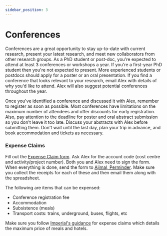```yaml
---
sidebar_position: 3
---
```


# Conferences

Conferences are a great opportunity to stay up-to-date with current research, present your latest research, and meet new collaborators from other research groups. As a PhD student or post-doc, you're expected to attend at least 3 conferences or workshops a year. If you're a first-year PhD student then you're not expected to present. More experienced students or postdocs should apply for a poster or an oral presentation. If you find a conference that looks relevant to your research, email Alex with details of why you'd like to attend. Alex will also suggest potential conferences throughout the year.

Once you've identified a conference and discussed it with Alex, remember to register as soon as possible. Most conferences have limitations on the maximum number of attendees and offer discounts for early registration. Also, pay attention to the deadline for poster and oral abstract submission so you don't leave it too late. Discuss your abstracts with Alex before submitting them. Don't wait until the last day, plan your trip in advance, and book accommodation and tickets as necessary.

### Expense Claims

Fill out the [Expense Claim form](https://www.imperial.ac.uk/media/imperial-college/administration-and-support-services/finance/internal/expense_claim_excel.xls). Ask Alex for the account code (cost centre and activity/project number). Both you and Alex need to sign the form. When everything is done, send the form to [Ajimal, Perminder](mailto:p.ajimal@imperial.ac.uk). Make sure you collect the receipts for each of these and then email them along with the spreadsheet.

The following are items that can be expensed: 
- Conference registration fee
- Accommodation
- Subsistence (meals)
- Transport costs: trains, underground, buses, flights, etc

Make sure you follow [Imperial's guidance](https://www.imperial.ac.uk/staff-travel-and-expenses/) for expense claims which details the maximum price of meals and hotels.
